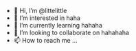 - 👋 Hi, I’m @littelittle
- 👀 I’m interested in haha
- 🌱 I’m currently learning hahaha
- 💞️ I’m looking to collaborate on hahahaha
- 📫 How to reach me ...

<!---
littelittle/littelittle is a ✨ special ✨ repository because its `README.md` (this file) appears on your GitHub profile.
You can click the Preview link to take a look at your changes.
--->

